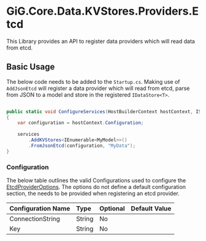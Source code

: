 # GiG.Core.Data.KVStores.Providers.Etcd

This Library provides an API to register data providers which will read data from etcd.

## Basic Usage

The below code needs to be added to the `Startup.cs`. Making use of `AddJsonEtcd` will register a data provider which will read from etcd, parse from JSON to a model and store in the registered `IDataStore<T>`.
 
```csharp
	
public static void ConfigureServices(HostBuilderContext hostContext, IServiceCollection services)
{
    var configuration = hostContext.Configuration;
    
    services
        .AddKVStores<IEnumerable<MyModel>>()
        .FromJsonEtcd(configuration, "MyData");
}

```

### Configuration

The below table outlines the valid Configurations used to configure the [EtcdProviderOptions](..\src\GiG.Core.Data.KVStores.Providers.Etcd\Abstractions\EtcdProviderOptions.cs). The options do not define a default configuration section, the needs to be provided when registering an etcd provider.

| Configuration Name | Type   | Optional | Default Value            |
|:-------------------|:-------|:---------|:-------------------------|
| ConnectionString   | String | No       |                          |
| Key                | String | No       |                          |
